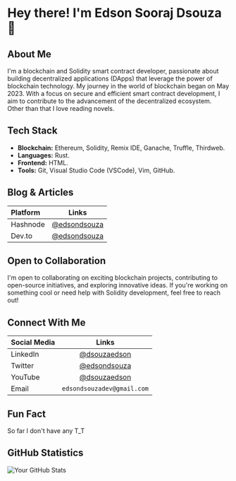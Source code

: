 # Hey there! I'm Edson Sooraj Dsouza 👋

## About Me
I'm a blockchain and Solidity smart contract developer, passionate about building decentralized applications (DApps) that leverage the power of blockchain technology. My journey in the world of blockchain began on May 2023. With a focus on secure and efficient smart contract development, I aim to contribute to the advancement of the decentralized ecosystem. Other than that I love reading novels.

## Tech Stack
- **Blockchain:** Ethereum, Solidity, Remix IDE, Ganache, Truffle, Thirdweb.
- **Languages:** Rust.
- **Frontend:** HTML.
- **Tools:** Git, Visual Studio Code (VSCode), Vim, GitHub.

## Blog & Articles
| Platform  | Links |
| :---        |    :----:   |
| Hashnode     | [@edsondsouza](https://edsondsouza.hashnode.dev/)   |
| Dev.to   | [@edsondsouza](https://dev.to/edsondsouza) |

## Open to Collaboration
I'm open to collaborating on exciting blockchain projects, contributing to open-source initiatives, and exploring innovative ideas. If you're working on something cool or need help with Solidity development, feel free to reach out!

## Connect With Me
| Social Media  | Links |
| :---        |    :----:   |
| LinkedIn     | [@dsouzaedson](https://www.linkedin.com/in/dsouzaedson/)   |
| Twitter   | [@edsondsouza](https://twitter.com/edsondsouza) |
| YouTube  | [@dsouzaedson](https://www.youtube.com/channel/UCGuovCpLjXnohiijHn0BXeg) |
| Email  | `edsondsouzadev@gmail.com` |

## Fun Fact
So far I don't have any T_T

## GitHub Statistics
![Your GitHub Stats](https://github-readme-stats.vercel.app/api?username=edsondsouza&show_icons=true&count_private=true&hide=prs&theme=radical)
